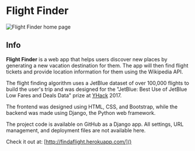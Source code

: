 # Flight Finder
![Flight Finder home page](https://tyj144.github.io/img/flight-finder-home.png)
## Info
**Flight Finder** is a web app that helps users discover new places by generating a new vacation destination for them. The app will then find flight tickets and provide location information for them using the Wikipedia API.

The flight finding algorithm uses a JetBlue dataset of over 100,000 flights to build the user's trip and was designed for the "JetBlue: Best Use of JetBlue Low Fares and Deals Data" prize at [YHack](https://www.yhack.org/) 2017.

The frontend was designed using HTML, CSS, and Bootstrap, while the backend was made using Django, the Python web framework.

The project code is available on GitHub as a Django app. All settings, URL management, and deployment files are not available here.

Check it out at: [http://findaflight.herokuapp.com/]()
